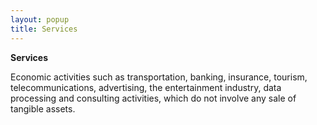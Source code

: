 ```yaml
---
layout: popup
title: Services
---
```



**Services**


Economic activities such as transportation, banking, insurance, tourism, telecommunications, advertising, the entertainment industry, data processing and consulting activities, which do not involve any sale of tangible assets.
